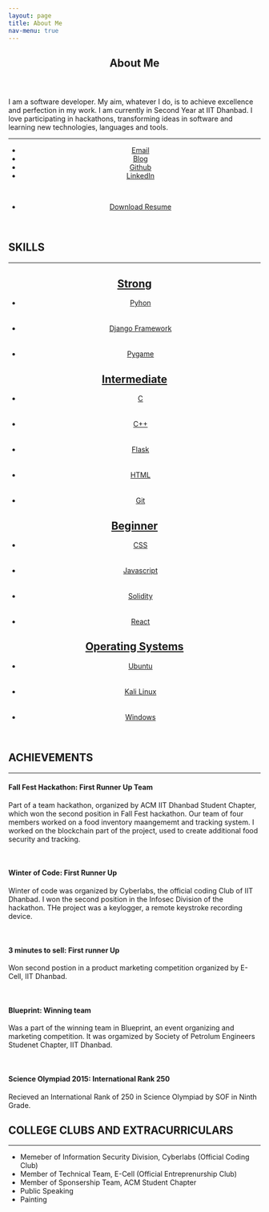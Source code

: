 ```yaml
---
layout: page
title: About Me
nav-menu: true
---
```


<!-- Main -->
<div id="main" class="alt">

<!-- One -->
<section id="one">
	<div class="inner">
		<header class="major">
			<h1>About Me</h1>
		</header>

<!-- Content -->
<p>
	I am a software developer. My aim, whatever I do, is to achieve excellence and perfection in my work. I am currently in Second Year at IIT Dhanbad. I love participating in hackathons, transforming ideas in software and learning new technologies, languages and tools.
</p>
<hr>
<center>
<ul class="icons">
	<li><a href="mailto:shirin.kaul11@gmail.com" class="icon alt fa-envelope"><span class="label">Email</span></a></li>
	<li><a href="https://hyperloop11.github.io/MyBlog/" class="icon alt fa-link"><span class="label">Blog</span></a></li>
	<li><a href="https://github.com/hyperloop11" class="icon alt fa-github"><span class="label">Github</span></a></li>
	<li><a href="https://www.linkedin.com/in/shirin-kaul-b09282190" class="icon alt fa-linkedin"><span class="label">LinkedIn</span></a></li>
</ul>
</center>
<br>
<ul class="actions">
	<center><li><a href="https://drive.google.com/file/d/1sDnqcFto854xUhV5JmfiJQ8AFOZYNVcz/view?usp=sharing" class="button big">Download Resume</a></li></center>
</ul>
<br>
<h2 id="content">SKILLS</h2>
<hr>
<center><h2><u>Strong</u></h2></center>
<ul class="actions">
	<center><li><a href="#" class="button special">Pyhon</a></li></center>
	<br>
	<br>
	<center><li><a href="#" class="button special">Django Framework</a></li></center>
	<br>
	<br>
	<center><li><a href="#" class="button special">Pygame</a></li></center>
</ul>
<center><h2><u>Intermediate</u></h2></center>
<ul class="actions">
	<center><li><a href="#" class="button special">C</a></li></center>
	<br><br>
	<center><li><a href="#" class="button special">C++</a></li></center>
	<br><br>
	<center><li><a href="#" class="button special">Flask</a></li></center>
	<br><br>
	<center><li><a href="#" class="button special">HTML</a></li></center>
	<br><br>
	<center><li><a href="#" class="button special">Git</a></li></center>
</ul>
<center><h2><u>Beginner</u></h2></center>
<ul class="actions">
	<center><li><a href="#" class="button special">CSS</a></li></center>
	<br><br>
	<center><li><a href="#" class="button special">Javascript</a></li></center>
	<br><br>
	<center><li><a href="#" class="button special">Solidity</a></li></center>
	<br><br>
	<center><li><a href="#" class="button special">React</a></li></center>
</ul>
<center><h2><u>Operating Systems</u></h2></center>
<ul class="actions">
	<center><li><a href="#" class="button special">Ubuntu</a></li></center>
	<br><br>
	<center><li><a href="#" class="button special">Kali Linux</a></li></center>
	<br><br>
	<center><li><a href="#" class="button special">Windows</a></li></center>
</ul>
<br>
<h2 id="content">ACHIEVEMENTS</h2>
<hr>
<h4>Fall Fest Hackathon: First Runner Up Team</h4>
<p>Part of a team hackathon, organized by ACM IIT Dhanbad Student Chapter, which won the second position in Fall Fest hackathon. Our team of four members worked on a food inventory maangememt and tracking system. I worked on the blockchain part of the project, used to create additional food security and tracking.</p>
<br>
<h4>Winter of Code: First Runner Up</h4>
<p>Winter of code was  organized by Cyberlabs, the official coding Club of IIT Dhanbad. I won the second position in the Infosec Division of the hackathon. THe project was a keylogger, a remote keystroke recording device.</p>
<br>
<h4>3 minutes to sell: First runner Up</h4>
<p>Won second postion in a product marketing competition organized by E-Cell, IIT Dhanbad.</p>
<br>
<h4>Blueprint: Winning team</h4>
<p>Was a part of the winning team in Blueprint, an event organizing and marketing competition. It was orgamized by Society of Petrolum Engineers Studenet Chapter, IIT Dhanbad.</p>
<br>
<h4>Science Olympiad 2015: International Rank 250</h4>
<p>Recieved an International Rank of 250 in Science Olympiad by SOF in Ninth Grade.</p>

<h2 id="content">COLLEGE CLUBS AND EXTRACURRICULARS</h2>
<hr>
<ul>
	<li>Memeber of Information Security Division, Cyberlabs (Official Coding Club)</li>
	<li>Member of Technical Team, E-Cell (Official Entreprenurship Club)</li>
	<li>Member of Sponsership Team, ACM Student Chapter</li>
	<li>Public Speaking</li>
	<li>Painting</li>
</ul>
